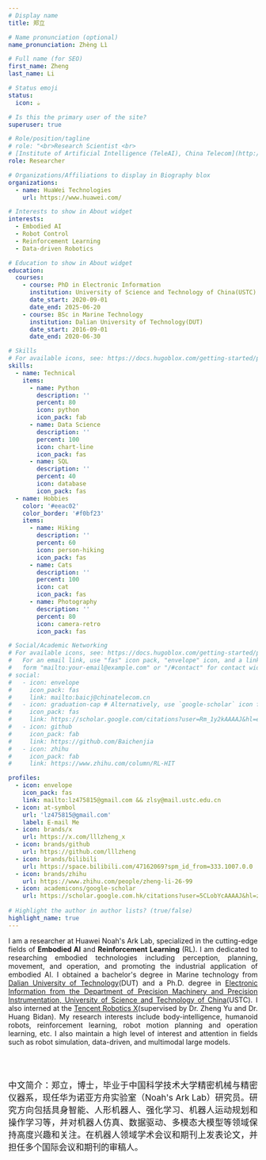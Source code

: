 ```yaml
---
# Display name
title: 郑立

# Name pronunciation (optional)
name_pronunciation: Zhèng Lì

# Full name (for SEO)
first_name: Zheng
last_name: Li

# Status emoji
status:
  icon: ☕️

# Is this the primary user of the site?
superuser: true

# Role/position/tagline
# role: "<br>Research Scientist <br>
# [Institute of Artificial Intelligence (TeleAI), China Telecom](http://www.chinatelecom.com.cn)"
role: Researcher

# Organizations/Affiliations to display in Biography blox
organizations:
  - name: HuaWei Technologies
    url: https://www.huawei.com/

# Interests to show in About widget
interests:
  - Embodied AI
  - Robot Control
  - Reinforcement Learning
  - Data-driven Robotics

# Education to show in About widget
education:
  courses:
    - course: PhD in Electronic Information
      institution: University of Science and Technology of China(USTC)
      date_start: 2020-09-01
      date_end: 2025-06-20
    - course: BSc in Marine Technology
      institution: Dalian University of Technology(DUT)
      date_start: 2016-09-01
      date_end: 2020-06-30

# Skills
# For available icons, see: https://docs.hugoblox.com/getting-started/page-builder/#icons
skills:
  - name: Technical
    items:
      - name: Python
        description: ''
        percent: 80
        icon: python
        icon_pack: fab
      - name: Data Science
        description: ''
        percent: 100
        icon: chart-line
        icon_pack: fas
      - name: SQL
        description: ''
        percent: 40
        icon: database
        icon_pack: fas
  - name: Hobbies
    color: '#eeac02'
    color_border: '#f0bf23'
    items:
      - name: Hiking
        description: ''
        percent: 60
        icon: person-hiking
        icon_pack: fas
      - name: Cats
        description: ''
        percent: 100
        icon: cat
        icon_pack: fas
      - name: Photography
        description: ''
        percent: 80
        icon: camera-retro
        icon_pack: fas

# Social/Academic Networking
# For available icons, see: https://docs.hugoblox.com/getting-started/page-builder/#icons
#   For an email link, use "fas" icon pack, "envelope" icon, and a link in the
#   form "mailto:your-email@example.com" or "/#contact" for contact widget.
# social:
#   - icon: envelope
#     icon_pack: fas
#     link: mailto:baicj@chinatelecom.cn
#   - icon: graduation-cap # Alternatively, use `google-scholar` icon from `ai` icon pack
#     icon_pack: fas
#     link: https://scholar.google.com/citations?user=Rm_1y2kAAAAJ&hl=en
#   - icon: github
#     icon_pack: fab
#     link: https://github.com/Baichenjia
#   - icon: zhihu
#     icon_pack: fab
#     link: https://www.zhihu.com/column/RL-HIT

profiles:
  - icon: envelope
    icon_pack: fas
    link: mailto:lz475815@gmail.com && zlsy@mail.ustc.edu.cn
  - icon: at-symbol
    url: 'lz475815@gmail.com'
    label: E-mail Me
  - icon: brands/x
    url: https://x.com/lllzheng_x
  - icon: brands/github
    url: https://github.com/lllzheng
  - icon: brands/bilibili
    url: https://space.bilibili.com/47162069?spm_id_from=333.1007.0.0
  - icon: brands/zhihu
    url: https://www.zhihu.com/people/zheng-li-26-99
  - icon: academicons/google-scholar
    url: https://scholar.google.com.hk/citations?user=5CLobYcAAAAJ&hl=zh-CN
    
# Highlight the author in author lists? (true/false)
highlight_name: true
---
```


<style>
.justify-text {
  text-align: justify;
}
.chinese-intro {
  font-size: 17px;
  text-align: justify;
}
</style>

<div class="justify-text">

I am a researcher at Huawei Noah's Ark Lab, specialized in the cutting-edge fields of **Embodied AI** and **Reinforcement Learning** (RL). I am dedicated to researching embodied technologies including perception, planning, movement, and operation, and promoting the industrial application of embodied AI. I obtained a bachelor's degree in Marine technology from [Dalian University of Technology](https://www.dlut.edu.cn/)(DUT) and a Ph.D. degree in [Electronic Information from the Department of Precision Machinery and Precision Instrumentation, University of Science and Technology of China](https://pmpi.ustc.edu.cn/main.htm)(USTC). I also interned at the [Tencent Robotics X](https://ai.tencent.com/ailab/zh/index)(supervised by Dr. Zheng Yu and Dr. Huang Bidan). My research interests include body-intelligence, humanoid robots, reinforcement learning, robot motion planning and operation learning, etc. I also maintain a high level of interest and attention in fields such as robot simulation, data-driven, and multimodal large models.

</div>
<br>
<br>
<div class="chinese-intro">

中文简介：郑立，博士，毕业于中国科学技术大学精密机械与精密仪器系，现任华为诺亚方舟实验室（Noah's Ark Lab）研究员。研究方向包括具身智能、人形机器人、强化学习、机器人运动规划和操作学习等，并对机器人仿真、数据驱动、多模态大模型等领域保持高度兴趣和关注。在机器人领域学术会议和期刊上发表论文，并担任多个国际会议和期刊的审稿人。

</div>  
